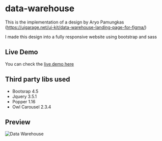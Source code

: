 # data-warehouse

This is the implementation of a design by Aryo Pamungkas (https://uigarage.net/ui-kit/data-warehouse-landing-page-for-figma/)

I made this design into a fully responsive website using bootstrap and sass

## Live Demo

You can check the [live demo here](https://riadz.github.io/data-warehouse/)

## Third party libs used

* Bootsrap 4.5
* Jquery 3.5.1
* Popper 1.16
* Owl Carousel 2.3.4

## Preview

![Data Warehouse](https://cdn.dribbble.com/users/404195/screenshots/10058339/media/de27c8e94c46e46018c150ecc1ea8ea3.jpg)
